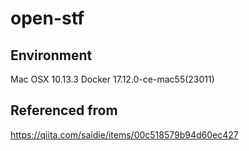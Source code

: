 # open-stf

## Environment

Mac OSX 10.13.3 
Docker 17.12.0-ce-mac55(23011)

## Referenced from
https://qiita.com/saidie/items/00c518579b94d60ec427
